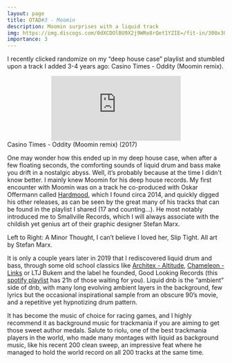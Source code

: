 ```yaml
---
layout: page
title: OTAD#3 - Moomin
description: Moomin surprises with a liquid track
img: https://img.discogs.com/0dXCDOlBU9X2j9WRe8rQet1YZIE=/fit-in/300x300/filters:strip_icc():format(jpeg):mode_rgb():quality(40)/discogs-images/R-9935750-1488826632-7738.jpeg.jpg
importance: 3
---
```

I recently clicked randomize on my “deep house case” playlist and stumbled upon a track I added 3-4 years ago: Casino Times - Oddity (Moomin remix).

<div class="row">
    <div class="col-sm mt-3 mt-md-0 video" align="center">
        <iframe src="https://www.youtube.com/embed/hiufSA94vZU" frameborder="0" allow="accelerometer; autoplay; encrypted-media; gyroscope; picture-in-picture" allowfullscreen></iframe>
    </div>
</div>

<div class="caption">
    Casino Times - Oddity (Moomin remix) (2017)
</div>

One may wonder how this ended up in my deep house case, when after a few floating seconds, the comforting sounds of liquid drum and bass make you drift in a nostalgic abyss. Well, it’s probably because at the time I didn't know better. I mainly knew Moomin for his deep house records. My first encounter with Moomin was on a track he co-produced with Oskar Offermann called [Hardmood](https://youtu.be/-ohmBxrCx-Q), which I found circa 2014, and quickly digged his other releases, as can be seen by the great many of his tracks that can be found in the playlist I shared (17 and counting…). He most notably introduced me to Smallville Records, which I will always associate with the childish yet genius art of their graphic designer Stefan Marx.

<div class="row">
    <div class="col-sm mt-3 mt-md-0">
        <img class="img-fluid rounded z-depth-1" src="https://img.discogs.com/wHJJITalliCVBCaH541fdy1ENmk=/fit-in/600x600/filters:strip_icc():format(jpeg):mode_rgb():quality(90)/discogs-images/R-8003239-1457211762-7255.jpeg.jpg" alt="" title="A Minor Thought"/>
    </div>
    <div class="col-sm mt-3 mt-md-0">
        <img class="img-fluid rounded z-depth-1" src="https://img.discogs.com/Tr5dscP7iAMrSbyQlsZQRuyhTjY=/fit-in/600x611/filters:strip_icc():format(jpeg):mode_rgb():quality(90)/discogs-images/R-7801586-1449066969-9070.jpeg.jpg" alt="" title="I can’t believe I loved her"/>
    </div>
    <div class="col-sm mt-3 mt-md-0">
        <img class="img-fluid rounded z-depth-1" src="https://img.discogs.com/EIYmiTvzkSxi3sllDtE_ke8YWz0=/fit-in/600x600/filters:strip_icc():format(jpeg):mode_rgb():quality(90)/discogs-images/R-3469094-1331585506.jpeg.jpg" alt="" title="Slip Tight"/>
    </div>
</div>
<div class="caption">
    Left to Right: A Minor Thought, I can’t believe I loved her, Slip Tight. All art by Stefan Marx.
</div>

It is only a couple years later in 2019 that I rediscovered liquid drum and bass, through some old school classics like [Architex - Altitude](https://www.youtube.com/watch?v=0XZYRxZtIrU), [Chameleon - Links](https://www.youtube.com/watch?v=fA69L_7nRKU) or LTJ Bukem and the label he founded, Good Looking Records (this [spotify playlist](https://open.spotify.com/playlist/6ppXpzOSE2boUG3SpyiGSP?si=o5wQKG9fSmivjTLTtLn48Q) has 21h of those waiting for you). Liquid dnb is the “ambient” side of dnb, with many long evolving ambient layers in the background, few lyrics but the occasional inspirational sample from an obscure 90’s movie, and a repetitive yet hypnotizing drum pattern.

It has become the music of choice for racing games, and I highly recommend it as background music for trackmania if you are aiming to get those sweet author medals. Salute to riolu, one of the best trackmania players in the world, who made many montages with liquid as background music, like his recent 200 clean sweep, an impressive feat where he managed to hold the world record on all 200 tracks at the same time.
